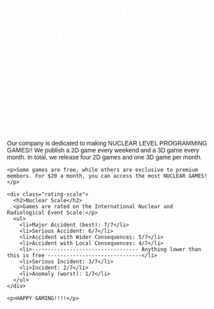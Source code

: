 <html>
<html>
<head>
  <title>Nuclear Level Programming Games</title>
  <style>
    body {
      font-family: sans-serif;
    }
    header {
      background-image: url("Screenshot (232).jpg"); /* Replace with your actual image path */
      background-size: cover;
      color: white;
      text-align: center;
      padding: 100px 0;
    }
    h1 {
      font-size: 3em;
    }
    main {
      padding: 20px;
    }
    .rating-scale {
      border: 1px solid #ccc;
      padding: 10px;
      margin-bottom: 20px;
    }
  </style>
</head>
<body>

  <header>
    <h1>Nuclear Level Programming Games</h1>
  </header>

  <main>
    <p>Our company is dedicated to making NUCLEAR LEVEL PROGRAMMING GAMES!! We publish a 2D game every weekend and a 3D game every month. In total, we release four 2D games and one 3D game per month.</p>

    <p>Some games are free, while others are exclusive to premium members. For $20 a month, you can access the most NUCLEAR GAMES!</p>

    <div class="rating-scale">
      <h2>Nuclear Scale</h2>
      <p>Games are rated on the International Nuclear and Radiological Event Scale:</p>
      <ul>
        <li>Major Accident (best): 7/7</li>
        <li>Serious Accident: 6/7</li>
        <li>Accident with Wider Consequences: 5/7</li>
        <li>Accident with Local Consequences: 4/7</li>
        <li>---------------------------------- Anything lower than this is free ------------------------------</li>
        <li>Serious Incident: 3/7</li>
        <li>Incident: 2/7</li>
        <li>Anomaly (worst): 1/7</li>
      </ul>
    </div>

    <p>HAPPY GAMING!!!!</p>
  </main>

</body>
</html>
